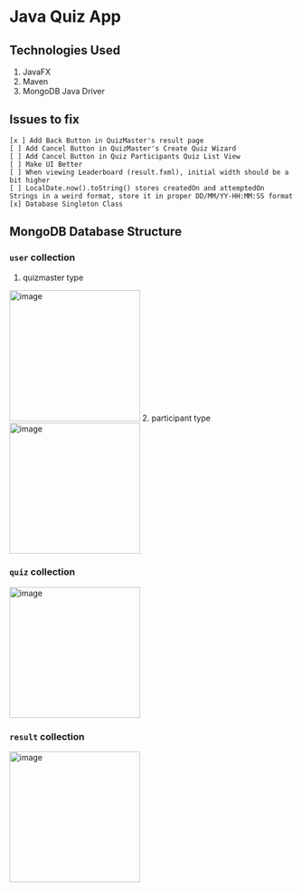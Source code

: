 # Java Quiz App

## Technologies Used

1. JavaFX
2. Maven
3. MongoDB Java Driver

## Issues to fix

```
[x ] Add Back Button in QuizMaster's result page
[ ] Add Cancel Button in QuizMaster's Create Quiz Wizard
[ ] Add Cancel Button in Quiz Participants Quiz List View
[ ] Make UI Better
[ ] When viewing Leaderboard (result.fxml), initial width should be a bit higher
[ ] LocalDate.now().toString() stores createdOn and attemptedOn Strings in a weird format, store it in proper DD/MM/YY-HH:MM:SS format
[x] Database Singleton Class
```

## MongoDB Database Structure

### `user` collection
1. quizmaster type
<img width="231" alt="image" src="https://user-images.githubusercontent.com/68689014/234000855-ca28413c-7d21-4153-98cc-f2e38bcfb66d.png">
2. participant type
<img width="231" alt="image" src="https://user-images.githubusercontent.com/68689014/234001067-e0b8aab6-7a3e-4d31-b59d-fa30e21e57c0.png">

### `quiz` collection
<img width="231" alt="image" src="https://user-images.githubusercontent.com/68689014/234000484-cac054df-d35a-47a2-99d4-e6d4aebd5c3c.png">

### `result` collection
<img width="231" alt="image" src="https://user-images.githubusercontent.com/68689014/234001243-290d8ed3-448d-4910-a9d9-c1cad3049551.png">
